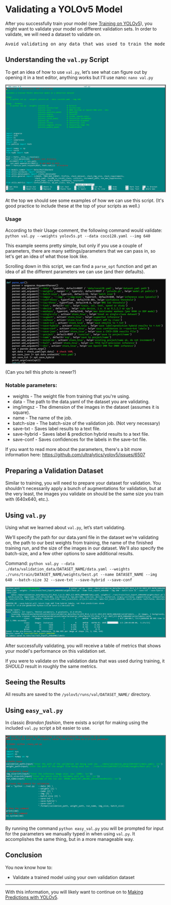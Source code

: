 # Validating a YOLOv5 Model

After you successfully train your model (see [Training on YOLOv5](../yolo/training.md)), you might want to validate your model on different validation sets. In order to validate, we will need a dataset to validate on.

<pre>
Avoid validating on any data that was used to train the model. If you're unsure if the images you want to validate on were also part of the dataset you used to train, then double-check what images are included in each dataset (and what datasets are in other datasets) via our spreadsheet: <a href =https://docs.google.com/spreadsheets/d/1qnTFFXdrRZ5QKtECGf_HoBcVre596mKpFtnSKpVMaTI/edit#gid=0>Annotation Dataset Tracking spreadsheet</a>
</pre>

## Understanding the `val.py` Script

To get an idea of how to use `val.py`, let’s see what can figure out by opening it in a text editor, anything works but I'll use nano: `nano val.py`

<img src="../../images/yolo/valid/step1.png" alt="step1" style="border: 2px solid gray;">

At the top we should see some examples of how we can use this script. (It's good practice to include these at the top of your scripts as well.)

### Usage
According to their Usage comment, the following command would validate: `python val.py --weights yolov5s.pt --data coco128.yaml --img 640`

This example seems pretty simple, but only if you use a couple of parameters, there are many settings/parameters that we can pass in, so let's get an idea of what those look like. 

Scrolling down in this script, we can find a `parse_opt` function and get an idea of all the different parameters we can use (and their defaults).

<img src="../../images/yolo/valid/step2.png" alt="step1" style="border: 2px solid gray;">

(Can you tell this photo is newer?)

### Notable parameters:
<ul>
<li>weights - The weight file from training that you're using.
<li>data - The path to the data.yaml of the dataset you are validating.
<li>img/imgsz - The dimension of the images in the dataset (assumes it is square).
<li>name - The name of the job.
<li>batch-size - The batch-size of the validation job. (Not very necessary)
<li>save-txt - Saves label results to a text file.
<li>save-hybrid - Saves label & prediction hybrid results to a text file.
<li>save-conf - Saves confidences for the labels in the save-txt file.

</ul>

If you want to read more about the parameters, there's a bit more information here: https://github.com/ultralytics/yolov5/issues/6507

## Preparing a Validation Dataset

Similar to training, you will need to prepare your dataset for validation. You shouldn't necessarily apply a bunch of augmentations for validation, but at the very least, the images you validate on should be the same size you train with (640x640, etc.).

## Using `val.py`

Using what we learned about `val.py`, let’s start validating. 

We’ll specify the path for our data.yaml file in the dataset we're validating on, the path to our best weights from training, the name of the finished training run, and the size of the images in our dataset. We'll also specify the batch-size, and a few other options to save additional results.

Command: `python val.py --data ./data/validation_data/DATASET_NAME/data.yaml --weights ./runs/train/DATASET_NAME/weights/best.pt --name DATASET_NAME --img 640 --batch-size 32 --save-txt --save-hybrid --save-conf`

<img src="../../images/yolo/valid/step3.png" alt="step3" style="border: 2px solid gray;">

After successfully validating, you will receive a table of metrics that shows your model's performance on this validation set.

If you were to validate on the validation data that was used during training, it <i>SHOULD</i> result in roughly the same metrics.

## Seeing the Results

All results are saved to the `/yolov5/runs/val/DATASET_NAME/` directory.

## Using `easy_val.py`

In classic <i>Brandon fashion</i>, there exists a script for making using the included `val.py` script a bit easier to use. 

<img src="../../images/yolo/valid/step4.png" alt="step4" style="border: 2px solid gray;">

By running the command `python easy_val.py` you will be prompted for input for the parameters we manually typed in when using `val.py`. It accomplishes the same thing, but in a more manageable way.

## Conclusion


You now know how to:
<ul>
<li>Validate a trained model using your own validation dataset
</ul>

---

With this information, you will likely want to continue on to [Making Predictions with YOLOv5](../yolo/predicting.md).
